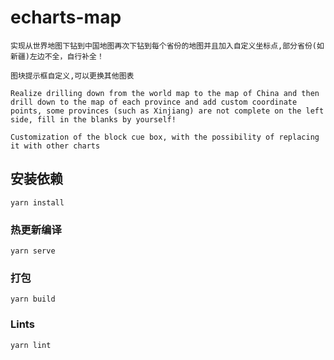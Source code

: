 
# echarts-map 
```
实现从世界地图下钻到中国地图再次下钻到每个省份的地图并且加入自定义坐标点,部分省份(如新疆)左边不全，自行补全！

图块提示框自定义,可以更换其他图表

Realize drilling down from the world map to the map of China and then drill down to the map of each province and add custom coordinate points, some provinces (such as Xinjiang) are not complete on the left side, fill in the blanks by yourself!

Customization of the block cue box, with the possibility of replacing it with other charts
```

## 安装依赖 
```
yarn install  
```

### 热更新编译
```
yarn serve
```

### 打包
```
yarn build
```

### Lints 
```
yarn lint
```